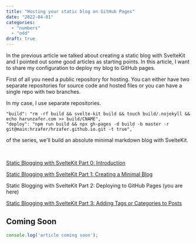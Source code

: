 ```yaml
---
title: "Hosting your static blog on GitHub Pages"
date: "2022-04-01"
categories: 
  - "numbers"
  - "odd"
draft: true
---
```


In the previous article we talked about creating a static blog with SvelteKit and I pointed out some good articles as starting points. In this article, I want to share my configuration to deploy my blog to GitHub pages.

First of all you need a public repository for hosting. You can either have two separate repositories for source code and hosted files or you can have a single repo with two branches.

In my case, I use separate repositories. 

```
"build": "rm -rf build && svelte-kit build && touch build/.nojekyll && echo harunzafer.com >> build/CNAME",
"deploy": "npm run build && npx gh-pages -d build -b master -r git@main:hrzafer/hrzafer.github.io.git -t true",`
```

of the series, we'll build an absolute minimal markdown blog with SvelteKit.

<br>

[Static Blogging with SvelteKit Part 0: Introduction](/blog/static-blogging-with-sveltekit-part-0-introduction)

[Static Blogging with SvelteKit Part 1: Creating a Minimal Blog](/blog/static-blogging-with-sveltekit-part-1-creating-a-minimal-blog)

Static Blogging with SvelteKit Part 2: Deploying to GitHub Pages (you are here)

[Static Blogging with SvelteKit Part 3: Adding Tags or Categories to Posts](blog/#)


## Coming Soon

```js
console.log('article coming soon');
```